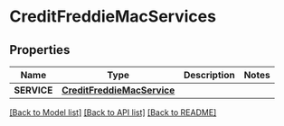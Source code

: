# CreditFreddieMacServices

## Properties
Name | Type | Description | Notes
------------ | ------------- | ------------- | -------------
**SERVICE** | [**CreditFreddieMacService**](CreditFreddieMacService.md) |  | 

[[Back to Model list]](../README.md#documentation-for-models) [[Back to API list]](../README.md#documentation-for-api-endpoints) [[Back to README]](../README.md)


